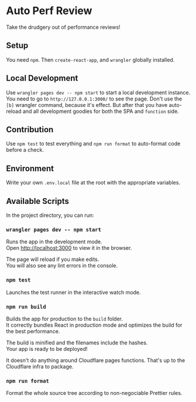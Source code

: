 # Auto Perf Review

Take the drudgery out of performance reviews!

## Setup

You need `npm`. Then `create-react-app`, and `wrangler` globally installed.

## Local Development

Use `wrangler pages dev -- npm start` to start a local development instance.\
You need to go to `http://127.0.0.1:3000/` to see the page. Don't use the `[b]`
wrangler command, because it's effect. But after that you have auto-reload and all
development goodies for both the SPA and `function` side.

## Contribution

Use `npm test` to test everything and `npm run format` to auto-format code before a check.

## Environment

Write your own `.env.local` file at the root with the appropriate variables.

## Available Scripts

In the project directory, you can run:

### `wrangler pages dev -- npm start`

Runs the app in the development mode.\
Open [http://localhost:3000](http://localhost:3000) to view it in the browser.

The page will reload if you make edits.\
You will also see any lint errors in the console.

### `npm test`

Launches the test runner in the interactive watch mode.

### `npm run build`

Builds the app for production to the `build` folder.\
It correctly bundles React in production mode and optimizes the build for the best performance.

The build is minified and the filenames include the hashes.\
Your app is ready to be deployed!

It doesn't do anything around Cloudflare pages functions. That's up to the
Cloudflare infra to package.

### `npm run format`

Format the whole source tree according to non-negociable Prettier rules.
